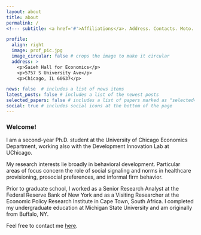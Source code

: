```yaml
---
layout: about
title: about
permalink: /
<!--- subtitle: <a href='#'>Affiliations</a>. Address. Contacts. Moto. Etc. --->

profile:
  align: right
  image: prof_pic.jpg
  image_circular: false # crops the image to make it circular
  address: >
    <p>Saieh Hall for Economics</p>
    <p>5757 S University Ave</p>
    <p>Chicago, IL 60637</p>

news: false  # includes a list of news items
latest_posts: false # includes a list of the newest posts
selected_papers: false # includes a list of papers marked as "selected={true}"
social: true # includes social icons at the bottom of the page
---
```


### Welcome!
I am a second-year Ph.D. student at the University of Chicago Economics Department, working also with the Development Innovation Lab at UChicago. 

My research interests lie broadly in behavioral development. Particular areas of focus concern the role of social signaling and norms in healthcare provisioning, prosocial preferences, and informal firm behavior. 

Prior to graduate school, I worked as a Senior Research Analyst at the Federal Reserve Bank of New York and as a Visiting Researcher at the Economic Policy Research Institute in Cape Town, South Africa. I completed my undergraduate education at Michigan State University and am originally from Buffalo, NY. 

Feel free to contact me [here](mailto:kuloszewski@uchicago.edu).

<!--- Write your biography here. Tell the world about yourself. Link to your favorite [subreddit](http://reddit.com). You can put a picture in, too. The code is already in, just name your picture `prof_pic.jpg` and put it in the `img/` folder. " --->

<!---  "Put your address / P.O. box / other info right below your picture. You can also disable any these elements by editing `profile` property of the YAML header of your `_pages/about.md`. Edit `_bibliography/papers.bib` and Jekyll will render your [publications page](/al-folio/publications/) automatically. --->

<!---  " "Link to your social media connections, too. This theme is set up to use [Font Awesome icons](http://fortawesome.github.io/Font-Awesome/) and [Academicons](https://jpswalsh.github.io/academicons/), like the ones below. Add your Facebook, Twitter, LinkedIn, Google Scholar, or just disable all of them. " --->
